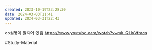 ```yaml
---
created: 2023-10-19T23:28:30
date: 2024-03-03T11:41
updated: 2024-03-31T22:43
---
```

cs설명이 잘되어 있음
https://www.youtube.com/watch?v=mb-QHxVfmcs

#Study-Material 